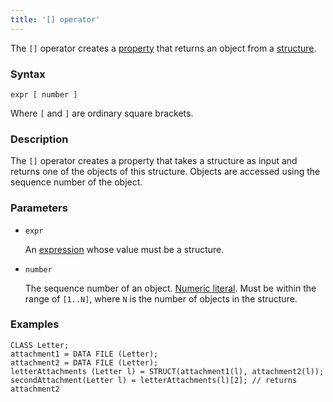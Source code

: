 ```yaml
---
title: '[] operator'
---
```


The `[]` operator creates a [property](Properties.md) that returns an object from a [structure](Structure_operations_STRUCT_.md).

### Syntax

    expr [ number ]

Where `[` and `]` are ordinary square brackets.

### Description

The `[]` operator creates a property that takes a structure as input and returns one of the objects of this structure. Objects are accessed using the sequence number of the object. 

### Parameters

- `expr`

    An [expression](Expression.md) whose value must be a structure.

- `number`

    The sequence number of an object. [Numeric literal](Literals.md#intliteral-broken). Must be within the range of `[1..N]`, where `N` is the number of objects in the structure.

### Examples

```lsf
CLASS Letter;
attachment1 = DATA FILE (Letter);
attachment2 = DATA FILE (Letter);
letterAttachments (Letter l) = STRUCT(attachment1(l), attachment2(l));
secondAttachment(Letter l) = letterAttachments(l)[2]; // returns attachment2
```
